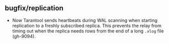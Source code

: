 ## bugfix/replication

* Now Tarantool sends heartbeats during WAL scanning when starting replication
  to a freshly subscribed replica. This prevents the relay from timing out when
  the replica needs rows from the end of a long `.xlog` file (gh-9094).
